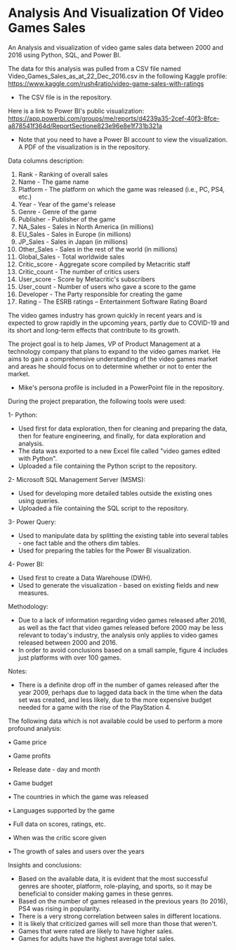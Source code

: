 # Analysis And Visualization Of Video Games Sales
An Analysis and visualization of video game sales data between 2000 and 2016 using Python, SQL, and Power BI.

The data for this analysis was pulled from a CSV file named Video_Games_Sales_as_at_22_Dec_2016.csv in the following Kaggle profile:
https://www.kaggle.com/rush4ratio/video-game-sales-with-ratings

* The CSV file is in the repository.

Here is a link to Power BI's public visualization:
https://app.powerbi.com/groups/me/reports/d4239a35-2cef-40f3-8fce-a878541f364d/ReportSectione823e96e8e1f731b321a

* Note that you need to have a Power BI account to view the visualization. A PDF of the visualization is in the repository.


Data columns description:

1.  Rank - Ranking of overall sales
2.	 Name - The game name
3.	 Platform - The platform on which the game was released (i.e., PC, PS4, etc.)
4.	 Year - Year of the game's release
5.	 Genre - Genre of the game
6.	 Publisher - Publisher of the game
7.	 NA_Sales - Sales in North America (in millions)
8.	 EU_Sales - Sales in Europe (in millions)
9.	 JP_Sales - Sales in Japan (in millions)
10. Other_Sales - Sales in the rest of the world (in millions)
11. Global_Sales - Total worldwide sales
12. Critic_score - Aggregate score compiled by Metacritic staff
13. Critic_count - The number of critics users
14. User_score - Score by Metacritic's subscribers
15. User_count - Number of users who gave a score to the game
16. Developer - The Party responsible for creating the game
17. Rating - The ESRB ratings – Entertainment Software Rating Board




The video games industry has grown quickly in recent years and is expected to grow rapidly in the upcoming years, partly due to COVID-19 and its short and long-term effects that contribute to its growth.

The project goal is to help James, VP of Product Management at a technology company that plans to expand to the video games market. He aims to gain a comprehensive understanding of the video games market and areas he should focus on to determine whether or not to enter the market.

* Mike's persona profile is included in a PowerPoint file in the repository.

During the project preparation, the following tools were used:

1- Python:

* Used first for data exploration, then for cleaning and preparing the data, then for feature engineering, and finally, for data exploration and analysis.
* The data was exported to a new Excel file called "video games edited with Python".
* Uploaded a file containing the Python script to the repository.
   
2- Microsoft SQL Management Server (MSMS):

* Used for developing more detailed tables outside the existing ones using queries.
* Uploaded a file containing the SQL script to the repository.


3- Power Query:

* Used to manipulate data by splitting the existing table into several tables - one fact table and the others dim tables.
* Used for preparing the tables for the Power BI visualization.

4- Power BI:

* Used first to create a Data Warehouse (DWH).
* Used to generate the visualization - based on existing fields and new measures.




Methodology:

* Due to a lack of information regarding video games released after 2016, as well as the fact that video games released before 2000 may be less relevant to today's industry, the analysis only applies to video games released between 2000 and 2016.
* In order to avoid conclusions based on a small sample, figure 4 includes just platforms with over 100 games.




Notes:

* There is a definite drop off in the number of games released after the year 2009, perhaps due to lagged data back in the time when the data set was created, and less likely, due   to the more expensive budget needed for a game with the rise of the PlayStation 4.




The following data which is not available could be used to perform a more profound analysis:

•	Game price

•	Game profits

•	Release date - day and month

•	Game budget

•	The countries in which the game was released

•	Languages supported by the game

•	Full data on scores, ratings, etc.

•	When was the critic score given

•	The growth of sales and users over the years





Insights and conclusions:

* Based on the available data, it is evident that the most successful genres are shooter, platform, role-playing, and sports, so it may be beneficial to consider making games in these genres.
* Based on the number of games released in the previous years (to 2016), PS4 was rising in popularity.
* There is a very strong correlation between sales in different locations.
* It is likely that criticized games will sell more than those that weren't.
* Games that were rated are likely to have higher sales.
* Games for adults have the highest average total sales.

